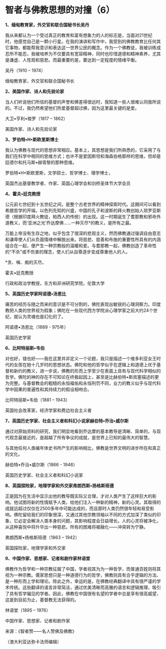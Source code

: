 # 智者与佛教思想的对撞（6）

**1、缅甸教育家，外交官和联合国秘书长吴丹**

我从来都认为一个受过真正的教育和富有想象力的人的标志是，当面对21世纪时，他感觉自己是一颗小行星。在我的演讲和写作中，我受到的佛教教育比任何其它事物，都能帮我意识和表达这一世界公民的概念。作为一个佛教徒，我被训练成忍所不能忍，我被培养为不仅要具有宽容精神，同时也珍惜道德和精神素养，尤其是谦虚、人性观和慈悲。而最重要的是，要达到一定程度的情绪平衡。

吴丹（1910 – 1974）

缅甸教育家，外交官和联合国秘书长

**2、美国作家、诗人和先验论家**

当人们听说他们所信的基督的声誉和佛差得很远时，我知道一些人很难认同我所说的。不过，我仍然希望他们热爱基督超过佛，因为这里最关键的是爱。

大卫•亨利•梭罗（1817 – 1862）

美国作家、诗人和先验论家

**3、罗伯特•H•斯欧里斯博士**

我认为佛教与现代的思想非常相应。基本上，其思想是我们所熟悉的，它采用了与我们在科学中相同的思维方式；也许不是爱因斯坦和海森伯格那样的思维，但却是廷德尔和托马斯•赫胥黎的那种思维。

罗伯特•H•斯欧里斯，文学硕士、哲学博士、理学博士，

英国杰出基督教学者、作家、英国心理学会和剑桥圣体节大学会员

**4、霍夫•廷克教授**

公元前七世纪到十五世纪之间，是整个古老世界的精神探索时代。这期间可以看到希腊哲学的开端，以色列先知的兴盛，中国的孔子和波斯的拜火教创始人琐罗亚斯德（根据印度拜火教徒，帕西人的传统）的出现。这一时期诞生了耆那教和邪命外道教义，而‘亚洲之光’乔达摩佛……一种灭尽\*的教义，是所有之最。

万能上帝没有生存之地，似乎包含了很深的悲观主义，然而佛教通过强调自由意志和谦卑使人们从负面情绪中解脱出来。将慈悲、慈善和布施的重要性所具有的内涵组合在一起，便产生一种宗教般的温暖和爱。与耆那教一起，佛教创造了革命性的“不杀”或不伤害的理念，使人们从自尊逐步变成尊重他人的人。

\*贪、嗔、痴的灭尽。

霍夫•廷克教授

行政和政治学教授，东方和非洲研究学院，伦敦大学

**5、英国历史学家阿诺德•汤恩比**

痛苦的经历与随之而来的意识是不可分割的，佛陀表现出敏锐的心理洞察力。印度教把人类的世界视为假象；佛陀在一些现代西方学院派心理学家之前大约24个世纪，就认为灵魂也是幻化的了。

阿诺德•汤恩比（1889 - 975年）

英国历史学家

**6、比阿特丽斯•韦伯**

对也好，错也好——我在这里并非定义一个论题，我只是描述一个维多利亚女王时代的女孩在她十几岁时的思想状态。佛陀和他的哲学似乎在逻辑上和道德上优于基督和新约的教义，进一步说，佛教的形而上学至少在表面上具有与现代科学相似的哲学。佛陀的神的存在不可知论在终极起因上，甚至是比赫伯特•斯宾塞描述的更为完整。与基督教会的粗糙的永恒福佑和永恒刑罚不同，业力的教义似乎与现代科学中因果的普遍性和其持续力的假设相吻合。

比阿特丽斯•韦伯（1881 – 1943）

英国社会改革家，经济学家和费边社会主义者

**7、英国历史学家、社会主义者和科幻小说家赫伯特•乔治•威尔斯**

通过对原始资料的研究，我们明显地看到乔达摩的基本教导是清晰、简单的，与现代观念最接近的，是超越了所有争议的成就，是世界上已知的最伟大的智慧。

与其他任何人类编年体史书所产生的影响相比，佛教是世界文明的进步所在和真正的文化。

赫伯特•乔治•威尔斯（1866 - 1946）

英国历史学家、社会主义者和科幻小说家

**8、英国探险家，地理学家和外交家弗朗西斯•扬格斯班德**

正是因为在生活中显示出他的教导既实际又合理，才对人类产生了这样巨大的影响。他试图将新的性情赋予人类，给他们注入一种新的精神，新的心灵。其取得的成就远超过仅仅在2500多年中可能达成的，而且那时人类仍然很年轻和易受影响。佛陀留给我们的印象很深，又通过其他宗教领袖以不同的方式加深了类似的印象，它必定会解决人类本身的问题，其影响程度会日益增长。人的心灵将被净化，从这种喜悦中将升华出一种慈悲。所有的困难将被融化——冲突转为宁静。

弗朗西斯•扬格斯班德（1863 – 1942）

英国探险家，地理学家和外交家

**9、中国作家、思想家、记者和剧作家林语堂**

佛教作为哲学和一种宗教征服了中国，学者视其为为一种哲学，而普通百姓则将其视为一种宗教。儒家思想只是一种道德行为的哲学，佛教则具有合乎逻辑的方法、是一种形而上学和理论。除此之外，幸运的是，在佛教经典翻译中具有很严谨的学术传统。这些翻译的语言非常简洁，通过优美清晰而高雅的语言和逻辑推理，吸引了具有哲学偏见的学者。因此，佛教在中国很有名望的学者中总是享有很高威望，这是到目前为止，基督教无法获得的。

林语堂（1895 – 1976）

中国作家、思想家、记者和剧作家

来源：《智者赞——名人赞佛及佛教》

（澳大利亚达弥卡法师编辑）

